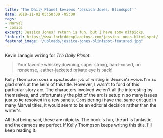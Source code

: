 ```yaml
---
title: 'The Daily Planet Reviews ‘Jessica Jones: Blindspot’'
date: 2018-11-02 05:50:00 -05:00
tags:
- Marvel
- comics
excerpt: Jessica Jones' return is fun, but I have some nitpicks.
link_url: https://www.forbiddenplanetnyc.com/jessica-jones-blind-spot/
featured_image: "/uploads/jessica-jones-blindspot-featured.jpg"
---
```


Kevin Lanagin writing for *The Daily Planet*:

> Your favorite whiskey downing, super strong, hard-nosed, no nonsense, leather-jacketed private eye is back!

Kelly Thompson does a spectacular job of writing in Jessica's voice. I'm so glad she's at the helm of this title. However, I wasn't to fond of this particular story arc. The characters involved weren't all the interesting by themselves, and unfortunately the plot of the arc is setup in so many issues just to be resolved in a few panels. Considering I have that same critique in many Marvel titles, it would seem to be an editorial decision rather than the writer's.

All that being said, these are nitpicks. The book is fun, the art is fantastic, and the cameos are perfect. If Kelly Thompson keeps writing this title, I'll keep reading it.